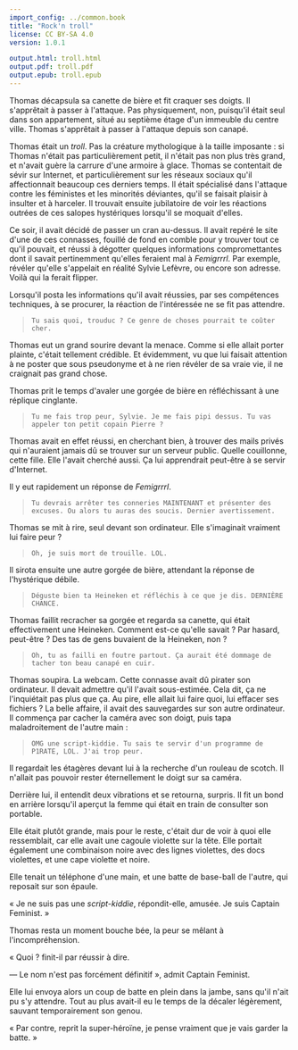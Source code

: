 ```yaml
---
import_config: ../common.book
title: "Rock'n troll"
license: CC BY-SA 4.0
version: 1.0.1

output.html: troll.html
output.pdf: troll.pdf
output.epub: troll.epub
---
```


Thomas décapsula sa canette de bière et fit craquer ses doigts. Il
s'apprêtait à passer à l'attaque. Pas physiquement, non, puisqu'il
était seul dans son appartement, situé au septième étage d'un immeuble
du centre ville. Thomas s'apprêtait à passer à l'attaque depuis son
canapé.

Thomas était un *troll*. Pas la créature mythologique à la taille
imposante : si Thomas n'était pas particulièrement petit, il n'était
pas non plus très grand, et n'avait guère la carrure d'une armoire à
glace. Thomas se contentait de sévir sur Internet, et particulièrement
sur les réseaux sociaux qu'il affectionnait beaucoup ces derniers
temps. Il était spécialisé dans l'attaque contre les féministes et
les minorités déviantes, qu'il se faisait plaisir à insulter et à
harceler. Il trouvait ensuite jubilatoire de voir les réactions
outrées de ces salopes hystériques lorsqu'il se moquait d'elles.

Ce soir, il avait décidé de passer un cran au-dessus. Il avait repéré
le site d'une de ces connasses, fouillé de fond en comble pour y
trouver tout ce qu'il pouvait, et réussi à dégotter quelques
informations compromettantes dont il savait pertinemment qu'elles
feraient mal à *Femigrrrl*. Par exemple, révéler qu'elle s'appelait en
réalité Sylvie Lefèvre, ou encore son adresse. Voilà qui la ferait
flipper.

Lorsqu'il posta les informations qu'il avait réussies, par ses
compétences techniques, à se procurer, la réaction de l'intéressée ne 
se fit pas attendre.

> `Tu sais quoi, trouduc ? Ce genre de choses pourrait te coûter
> cher.`


Thomas eut un grand sourire devant la menace. Comme si elle allait
porter plainte, c'était tellement crédible. Et évidemment, vu que lui
faisait attention à ne poster que sous pseudonyme et à ne rien révéler
de sa vraie vie, il ne craignait pas grand chose.

Thomas prit le temps d'avaler une gorgée de bière en réfléchissant à
une réplique cinglante.

> `Tu me fais trop peur, Sylvie. Je me fais pipi dessus. Tu vas
> appeler ton petit copain Pierre ?`


Thomas avait en effet réussi, en cherchant bien, à trouver des mails
privés qui n'auraient jamais dû se trouver sur un serveur
public. Quelle couillonne, cette fille. Elle l'avait cherché aussi. Ça
lui apprendrait peut-être à se servir d'Internet.

Il y eut rapidement un réponse de *Femigrrrl*.

> `Tu devrais arrêter tes conneries MAINTENANT et présenter des
> excuses. Ou alors tu auras des soucis. Dernier avertissement.`

Thomas se mit à rire, seul devant son ordinateur. Elle s'imaginait
vraiment lui faire peur ?

> `Oh, je suis mort de trouille. LOL.`

Il sirota ensuite une autre gorgée de bière, attendant la réponse de
l'hystérique débile.

> `Déguste bien ta Heineken et réfléchis à ce que je dis. DERNIÈRE
> CHANCE.`


Thomas faillit recracher sa gorgée et regarda sa canette, qui était effectivement une
Heineken. Comment est-ce qu'elle savait ? Par hasard, peut-être ? Des
tas de gens buvaient de la Heineken, non ?

> `Oh, tu as failli en foutre partout. Ça aurait été dommage de tacher ton beau
> canapé en cuir.`

Thomas soupira. La webcam. Cette connasse avait dû pirater son
ordinateur. Il devait admettre qu'il l'avait sous-estimée. Cela dit,
ça ne l'inquiétait pas plus que ça. Au pire, elle allait lui faire
quoi, lui effacer ses fichiers ? La belle affaire, il avait des
sauvegardes sur son autre ordinateur. Il commença par
cacher la caméra avec son doigt, puis tapa maladroitement de l'autre
main :

> `OMG une script-kiddie. Tu sais te servir d'un programme de P1RATE,
> LOL. J'ai trop peur.`

Il regardait les étagères devant lui à la recherche d'un rouleau de
scotch. Il n'allait pas pouvoir rester éternellement le doigt sur sa
caméra.

Derrière lui, il entendit deux vibrations et se
retourna, surpris. Il fit un bond en arrière lorsqu'il aperçut la
femme qui était en train de consulter son portable.

Elle était plutôt grande, mais pour le reste, c'était dur de voir à
quoi elle ressemblait, car elle avait une cagoule violette sur la
tête. Elle portait également une combinaison noire avec des lignes
violettes, des docs violettes, et une cape violette et noire.

Elle tenait un téléphone d'une main, et une batte de
base-ball de l'autre, qui reposait sur son épaule.

« Je ne suis pas une *script-kiddie*, répondit-elle, amusée. Je suis
Captain Feminist. »

Thomas resta un moment bouche bée, la peur se mêlant à
l'incompréhension.

« Quoi ? finit-il par réussir à dire.

— Le nom n'est pas forcément définitif », admit Captain Feminist.

Elle lui envoya alors un coup de batte en plein dans la jambe, sans
qu'il n'ait pu s'y attendre. Tout au plus avait-il eu le temps de la
décaler légèrement, sauvant temporairement son genou.

« Par contre, reprit la super-héroïne, je pense vraiment que je vais
garder la batte. »

